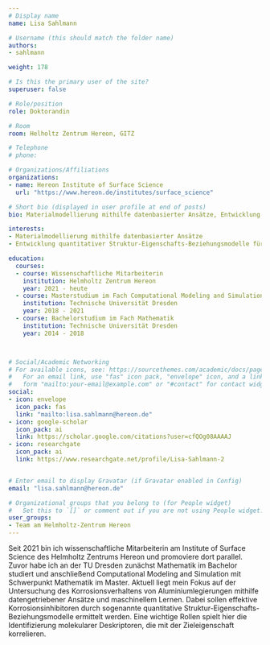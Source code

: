 ```yaml
---
# Display name
name: Lisa Sahlmann

# Username (this should match the folder name)
authors:
- sahlmann

weight: 178

# Is this the primary user of the site?
superuser: false

# Role/position
role: Doktorandin

# Room
room: Helholtz Zentrum Hereon, GITZ

# Telephone
# phone:

# Organizations/Affiliations
organizations:
- name: Hereon Institute of Surface Science
  url: "https://www.hereon.de/institutes/surface_science"

# Short bio (displayed in user profile at end of posts)
bio: Materialmodellierung mithilfe datenbasierter Ansätze, Entwicklung quantitativer Struktur-Eigenschafts-Beziehungsmodelle für Korrosion

interests:
- Materialmodellierung mithilfe datenbasierter Ansätze
- Entwicklung quantitativer Struktur-Eigenschafts-Beziehungsmodelle für Korrosion

education:
  courses:
  - course: Wissenschaftliche Mitarbeiterin
    institution: Helmholtz Zentrum Hereon
    year: 2021 - heute
  - course: Masterstudium im Fach Computational Modeling and Simulation
    institution: Technische Universität Dresden
    year: 2018 - 2021
  - course: Bachelorstudium im Fach Mathematik
    institution: Technische Universität Dresden
    year: 2014 - 2018



# Social/Academic Networking
# For available icons, see: https://sourcethemes.com/academic/docs/page-builder/#icons
#   For an email link, use "fas" icon pack, "envelope" icon, and a link in the
#   form "mailto:your-email@example.com" or "#contact" for contact widget.
social:
- icon: envelope
  icon_pack: fas
  link: "mailto:lisa.sahlmann@hereon.de"
- icon: google-scholar
  icon_pack: ai
  link: https://scholar.google.com/citations?user=cfQOg08AAAAJ
- icon: researchgate
  icon_pack: ai
  link: https://www.researchgate.net/profile/Lisa-Sahlmann-2


# Enter email to display Gravatar (if Gravatar enabled in Config)
email: "lisa.sahlmann@hereon.de"

# Organizational groups that you belong to (for People widget)
#   Set this to `[]` or comment out if you are not using People widget.
user_groups:
- Team am Helmholtz-Zentrum Hereon
---
```


Seit 2021 bin ich wissenschaftliche Mitarbeiterin am Institute of Surface Science des Helmholtz Zentrums Hereon und promoviere dort parallel. Zuvor habe ich an der TU Dresden zunächst Mathematik im Bachelor studiert und anschließend Computational Modeling and Simulation mit Schwerpunkt Mathematik im Master. Aktuell liegt mein Fokus auf der Untersuchung des Korrosionsverhaltens von Aluminiumlegierungen mithilfe datengetriebener Ansätze und maschinellem Lernen. Dabei sollen effektive Korrosionsinhibitoren durch sogenannte quantitative Struktur-Eigenschafts-Beziehungsmodelle ermittelt werden. Eine wichtige Rollen spielt hier die Identifizierung molekularer Deskriptoren, die mit der Zieleigenschaft korrelieren.
